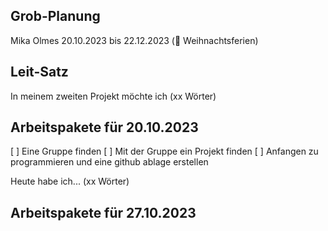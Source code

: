 ## Grob-Planung
Mika Olmes
20.10.2023 bis 22.12.2023 (🎄 Weihnachtsferien)

## Leit-Satz
In meinem zweiten Projekt möchte ich (xx Wörter)

## Arbeitspakete für 20.10.2023
[ ] Eine Gruppe finden
[ ] Mit der Gruppe ein Projekt finden
[ ] Anfangen zu programmieren und eine github ablage erstellen

Heute habe ich... (xx Wörter)

## Arbeitspakete für 27.10.2023
